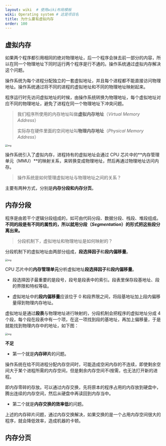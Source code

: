 ```yaml
---
layout: wiki  # 使用wiki布局模板
wiki: Operating system # 这是项目名
title: 为什么要有虚拟内存
order: 100
---
```


## 虚拟内存

如果两个程序都引用相同的绝对物理地址，后一个程序会抹去前一部分的内容，所以在同一个物理地址下同时运行两个程序是行不通的。操作系统通过虚拟内存解决这个问题。

操作系统为每个进程分配独立的一套虚拟地址，并且每个进程都不能直接访问物理地址。操作系统通过将不同的进程的虚拟地址和不同的物理地址映射起来。

程序运行时先访问虚拟地址的时候，由操作系统转换为物理地址，每个虚拟地址对应不同的物理地址，避免了进程在同一个物理地址下冲突问题。

>我们程序所使用的内存地址叫做**虚拟内存地址**（*Virtual Memory Address*）
>
>实际存在硬件里面的空间地址叫**物理内存地址**（*Physical Memory Address*）

<img src="http://pic.shixiaocaia.fun/202209121946853.png" alt="img" style="zoom:50%;" />

操作系统引入了虚拟内存，进程持有的虚拟地址会通过 CPU 芯片中的**内存管理单元（MMU）**的映射关系，来转换变成物理地址，然后再通过物理地址访问内存。

> 操作系统是如何管理虚拟地址与物理地址之间的关系？

主要有两种方式，分别是**内存分段和内存分页**。

## 内存分段

程序是由若干个逻辑分段组成的，如可由代码分段、数据分段、栈段、堆段组成。**不同的段是有不同的属性的，所以就用分段（*Segmentation*）的形式把这些段分离出来。**

> 分段机制下，虚拟地址和物理地址是如何映射的？

分段机制下的虚拟地址由两部分组成，**段选择因子**和**段内偏移量**。

<img src="http://pic.shixiaocaia.fun/202209121959797.png" alt="img" style="zoom:50%;" />

CPU 芯片中的**内存管理单元**分析虚拟地址**段选择因子**和**段内偏移量**。

- 段选择因子最重要的是段号，段号是段表中的索引。段表里保存段基地址、段的界限和特权等级。

- 虚拟地址中的**段内偏移量**应该位于 0 和段界限之间，将段基地址加上段内偏移量得到物理内存地址。

虚拟地址是通过**段表**与物理地址进行映射的，分段机制会把程序的虚拟地址分成 4 个段，每个段在段表中有一个项，在这一项找到段的基地址，再加上偏移量，于是就能找到物理内存中的地址，如下图：

<img src="http://pic.shixiaocaia.fun/202209122010938.png" alt="img" style="zoom:50%;" />

**不足**

- 第一个就是**内存碎片**的问题。

操作系统在给不同进程分配内存空间时，可能造成空闲内存的不连续，即使剩余空间大于某个进程所需的内存空间，但是剩余内存空间不i按需，也无法打开新的进程。

即内存零碎的存放。可以通过内存交换，先将原本的程序占用的内存放到硬盘中，腾出连续的内存空间，然后从硬盘中再读回到内存当中。

- 第二个就是**内存交换的效率低**的问题。

上述的内存碎片问题，通过内存交换解决，如果交换的是一个占用内存空间很大的程序，就会降低效率，造成机器的卡顿。

## 内存分页

